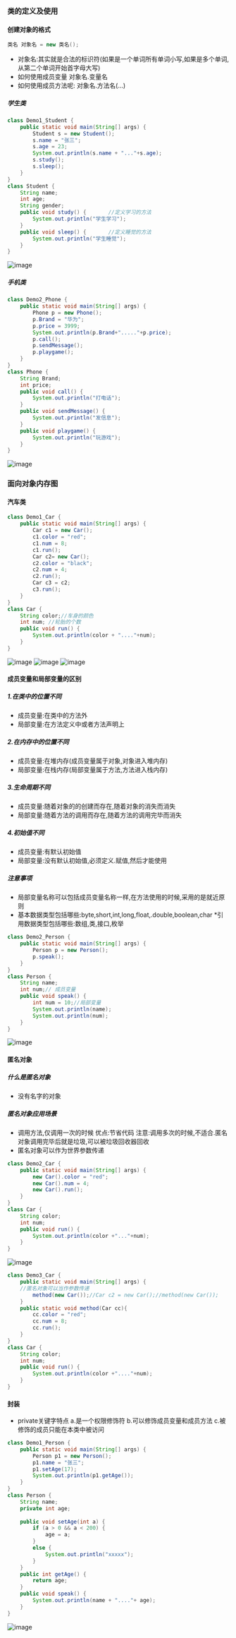 ### 类的定义及使用
####  创建对象的格式
```java
类名 对象名 = new 类名();
```
* 对象名:其实就是合法的标识符(如果是一个单词所有单词小写,如果是多个单词,从第二个单词开始首字母大写)
* 如何使用成员变量
	对象名.变量名
* 如何使用成员方法呢:
	对象名.方法名(...)
##### 学生类
```java
class Demo1_Student {
	public static void main(String[] args) {
		Student s = new Student();
		s.name = "张三";
		s.age = 23;
		System.out.println(s.name + "..."+s.age);
		s.study();
		s.sleep();
	}
}
class Student {
	String name;
	int age;
	String gender;
	public void study() {		//定义学习的方法
		System.out.println("学生学习");
	}
	public void sleep() {		//定义睡觉的方法
		System.out.println("学生睡觉");
	}
}
```
![image](https://ws1.sinaimg.cn/large/9df884d2gy1g2bep0n3sjj20hs01wt8i.jpg)
##### 手机类
```java
class Demo2_Phone {
	public static void main(String[] args) {
		Phone p = new Phone();
		p.Brand = "华为";
		p.price = 3999;
		System.out.println(p.Brand+"....."+p.price);
		p.call();
		p.sendMessage();
		p.playgame();
	}
}
class Phone {
	String Brand;
	int price;
	public void call() {
		System.out.println("打电话");
	}
	public void sendMessage() {
		System.out.println("发信息");
	}
	public void playgame() {
		System.out.println("玩游戏");
	}
}
```
![image](https://wx3.sinaimg.cn/large/9df884d2gy1g2bf1zhws4j20hs02lglf.jpg)
### 面向对象内存图
#### 汽车类
```java
class Demo1_Car {
	public static void main(String[] args) {
		Car c1 = new Car();
		c1.color = "red";
		c1.num = 8;
		c1.run();
		Car c2= new Car();
		c2.color = "black";
		c2.num = 4;
		c2.run();
		Car c3 = c2;
		c3.run();
	}
}
class Car {
	String color;//车身的颜色
	int num; //轮胎的个数
	public void run() {
		System.out.println(color + "...."+num);
	}
}
```
![image](https://wx1.sinaimg.cn/large/9df884d2gy1g2bfki2fjsj21gv0nc40g.jpg)
![image](https://ws1.sinaimg.cn/large/9df884d2gy1g2bfupmk0nj21gv0ncgo4.jpg)
![image](https://ws4.sinaimg.cn/large/9df884d2gy1g2bg2z29hxj21gv0ncmzf.jpg)
#### 成员变量和局部变量的区别
##### 1.在类中的位置不同
* 成员变量:在类中的方法外
* 局部变量:在方法定义中或者方法声明上
##### 2.在内存中的位置不同
* 成员变量:在堆内存(成员变量属于对象,对象进入堆内存)
* 局部变量:在栈内存(局部变量属于方法,方法进入栈内存)
##### 3.生命周期不同
* 成员变量:随着对象的的创建而存在,随着对象的消失而消失
* 局部变量:随着方法的调用而存在,随着方法的调用完毕而消失
##### 4.初始值不同
* 成员变量:有默认初始值
* 局部变量:没有默认初始值,必须定义.赋值,然后才能使用
##### 注意事项
* 局部变量名称可以包括成员变量名称一样,在方法使用的时候,采用的是就近原则
* 基本数据类型包括哪些:byte,short,int,long,float,.double,boolean,char
*引用数据类型包括哪些:数组,类,接口,枚举
```java
class Demo2_Person {
	public static void main(String[] args) {
		Person p = new Person();
		p.speak();
	}
}
class Person {
	String name;
	int num;// 成员变量
	public void speak() {
		int num = 10;//局部变量
		System.out.println(name);
		System.out.println(num);
	}
}
```
![image](https://ws3.sinaimg.cn/large/9df884d2gy1g2bh4pt0v4j20hs01t0si.jpg)
#### 匿名对象
##### 什么是匿名对象
* 没有名字的对象
##### 匿名对象应用场景
* 调用方法,仅调用一次的时候
	优点:节省代码
	注意:调用多次的时候,不适合.匿名对象调用完毕后就是垃圾,可以被垃圾回收器回收
* 匿名对象可以作为世界参数传递
```java
class Demo2_Car {
	public static void main(String[] args) {
		new Car().color = "red";
		new Car().num = 4;
		new Car().run();
	}
}
class Car {
	String color;
	int num;
	public void run() {
		System.out.println(color +"..."+num);
	}
}
```
![image](https://wx4.sinaimg.cn/large/9df884d2gy1g2bgfh3radj21gv0nc401.jpg)
```java
class Demo3_Car {
	public static void main(String[] args) {
	//匿名对象可以当作参数传递
		method(new Car());//Car c2 = new Car();//method(new Car());
	}
	public static void method(Car cc){
		cc.color = "red";
		cc.num = 8;
		cc.run();
	}
}
class Car {
	String color;
	int num;
	public void run() {
		System.out.println(color +"...."+num);
	}
}
```
#### 封装
* private关键字特点
	a.是一个权限修饰符
	b.可以修饰成员变量和成员方法
	c.被修饰的成员只能在本类中被访问
```java
class Demo1_Person {
	public static void main(String[] args) {
		Person p1 = new Person();
		p1.name = "张三";
		p1.setAge(17);
		System.out.println(p1.getAge());
	}
}
class Person {
	String name;
	private int age;
	
	public void setAge(int a) {
		if (a > 0 && a < 200) {
			age = a;
		}
		else {
			System.out.println("xxxxx");
		}
	}
	public int getAge() {
		return age;
	}
	public void speak() {
		System.out.println(name + "...."+ age);
	}
}
```
![image](https://ws1.sinaimg.cn/large/9df884d2gy1g2bj3b3w9jj20hs026742.jpg)